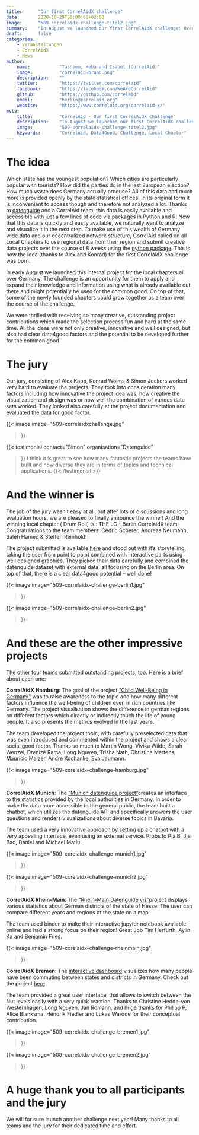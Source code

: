 ```yaml
---
title:      "Our first CorrelAidX challenge"
date:       2020-10-29T00:00:00+02:00
image:      "509-correlaidx-challenge-titel2.jpg"
summary:    "In August we launched our first CorrelAidX challenge: Over the course of 8 weeks, we called on our local chapters to use regional data, provided by the state statistical offices, from their region and submit creative data projects using the python package developed by Datenguide in collaboration with CorrelAid. Have a look at the amazing outcomes!"
draft:      false
categories:       
    - Veranstaltungen
    - CorrelAidX
    - News
author: 
    name:           "Tasneem, Heba and Isabel (CorrelAid)"
    image:          "correlaid-brand.png"
    description:    ""
    twitter:        "https://twitter.com/correlaid"
    facebook:       "https://facebook.com/WeAreCorrelAid"
    github:         "https://github.com/correlaid"
    email:          "berlin@correlaid.org"
    website:        "https://www.correlaid.org/correlaid-x/"
meta:
    title:          "CorrelAid - Our first CorrelAidX challenge"
    description:    "In August we launched our first CorrelAidX challenge: Over the course of 8 weeks, we called on our local chapters to use regional data, provided by the state statistical offices, from their region and submit creative data projects using the python package developed by Datenguide in collaboration with CorrelAid. Have a look at the amazing outcomes!"
    image:          "509-correlaidx-challenge-titel2.jpg"
    keywords:       "CorrelAid, Data4Good, Challenge, Local Chapter"
---
```

# The idea

Which state has the youngest population? Which cities are particularly popular with tourists? How did the parties do in the last European election? How much waste does Germany actually produce?
All of this data and much more is provided openly by the state statistical offices. In its original form it is inconvenient to access though and therefore not analyzed a lot. Thanks to [datenguide](http://datengui.de/) and a CorrelAid team, this data is easily available and accessible with just a few lines of code via packages in Python and R! 
Now that this data is quickly and easily available, we naturally want to analyze and visualize it in the next step. To make use of this wealth of Germany wide data and our decentralized network structure,  CorrelAid called on all Local Chapters to use regional data from their region and submit creative data projects over the course of 8 weeks using the [python package](https://github.com/CorrelAid/datenguide-python). This is how the idea (thanks to Alex and Konrad) for the first CorrelaidX challenge was born. 

In early August we launched this internal project for the local chapters all over Germany. The challenge is an opportunity for them to apply and expand their knowledge and information using what is already available out there and might potentially be used for the common good. On top of that, some of the newly founded chapters could grow together as a team over the course of the challenge.

We were thrilled with receiving so many creative, outstanding project contributions which made the selection process fun and hard at the same time. All the ideas were not only creative, innovative and well designed, but also had clear data4good factors and the potential to be developed further for the common good. 

# The jury

Our jury, consisting of Alex Kapp, Konrad Wölms & Simon Jockers worked very hard to evaluate the projects. They took into consideration many factors including how innovative the project idea was, how creative the visualization and design was or how well the combination of various data sets worked. They looked also carefully at the project documentation and evaluated the data for good factor. 

{{< image 
    image="509-correlaidxchallenge.jpg"
>}}

{{< testimonial 
    contact="Simon"
    organisation="Datenguide"
>}}
    I think it is great to see how many fantastic projects the teams have built and how diverse they are in terms of topics and technical applications. 
{{< /testimonial >}}

# And the winner is
The job of the jury wasn’t easy at all, but after lots of discussions and long evaluation hours, we are pleased to finally announce the winner! 
And the winning local chapter ( Drum Roll) is : THE LC - Berlin CorrelaidX team!  Congratulations to the team members: Cédric Scherer, Andreas Neumann, Saleh Hamed & Steffen Reinhold!

The project submitted is available [here](http://berlinbikes.correlaid.org/) and stood out with it’s storytelling, taking the user from point to point combined with interactive parts using well designed graphics. They picked their data carefully and combined the datenguide dataset with external data, all focusing on the Berlin area. On top of that, there is a clear data4good potential – well done!

{{< image 
    image="509-correlaidx-challenge-berlin1.jpg"
>}}

{{< image 
    image="509-correlaidx-challenge-berlin2.jpg"
>}}


# And these are the other impressive projects
The other four teams submitted outstanding projects, too. Here is a brief about each one: 

**CorrelAidX Hamburg**: The goal of the project [“Child Well-Being in Germany"](https://github.com/CorrelAid/hh-correlaidx-challenge)  was to raise awareness to the topic and how many different factors influence the well-being of children even in rich countries like Germany. The project visualisation shows the difference in german regions on different factors which directly or indirectly touch the life of young people. It also presents the metrics evolved in the last years.

The team developed the project topic, with carefully preselected data that was even introduced and commented within the project and shows a clear social good factor. Thanks so much to Martin Wong, Vivika Wilde, Sarah Wenzel, Drenizë Rama, Long Nguyen, Trisha Nath, Christine Martens, Mauricio Malzer, Andre Kochanke, Eva Jaumann.

{{< image 
    image="509-corelaidx-challenge-hamburg.jpg"
>}}

**CorrelAidX Munich**: The [“Munich datenguide project“](https://github.com/CorrelAid/correlaidx-challenge-munich)creates an interface to the statistics provided by the local authorities in Germany. In order to make the data more accessible to the general public, the team built a chatbot, which utilizes the datenguide API and specifically answers the user questions and renders visualizations about diverse topics in Bavaria.

The team used a very innovative approach by setting up a chatbot with a very appealing interface, even using an external service. Probs to Pia B, Jie Bao, Daniel and Michael Matiu.

{{< image 
    image="509-corelaidx-challenge-munich1.jpg"
>}}

{{< image 
    image="509-corelaidx-challenge-munich2.jpg"
>}}

**CorrelAidX Rhein-Main**: The [“Rhein-Main Datenguide viz”](https://github.com/CorrelAid/cax-challenge-rhein-main)project displays various statistics about German districts of the state of Hesse. The user can compare different years and regions of the state on a map.

The team used binder to make their interactive jupyter notebook available online and had a strong focus on their region! Great Job Tim Herfurth, Aylin Ka and Benjamin Fries. 

{{< image 
    image="509-corelaidx-challenge-rheinmain.jpg"
>}}

**CorrelAidX Bremen**: The [interactive dashboard](https://github.com/CorrelAid/correlaidx-challenge-bremen) visualizes how many people have been commuting between states and districts in Germany. Check out the project [here](http://commute.correlaid.org/). 

The team provided a great user interface, that allows to switch between the Nut levels easily with a very quick reaction.
Thanks to Christine Hedde-von Westernhagen, Long Nguyen, Jan Romann, and huge thanks for Philipp P, Alice Blanksma, Hendrik Fiedler and Lukas Warode for their conceptual contribution.

{{< image 
    image="509-correlaidx-challenge-bremen1.jpg"
>}}

{{< image 
    image="509-correlaidx-challenge-bremen2.jpg"
>}}



# A huge thank you to all participants and the jury

We will for sure launch another challenge next year! Many thanks to all teams and the jury for their dedicated time and effort.
